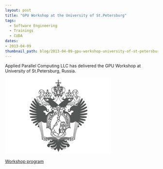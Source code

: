 ```yaml
---
layout: post
title: "GPU Workshop at the University of St.Petersburg"
tags:
  - Software Engineering
  - Trainings
  - CUDA
dates:
- 2013-04-09
thumbnail_path: blog/2013-04-09-gpu-workshop-university-of-st-petersburg-russia/university_logo.png
---
```


Applied Parallel Computing LLC has delivered the GPU Workshop at University of St.Petersburg, Russia.

![alt text](\assets\img\blog\2013-04-09-gpu-workshop-university-of-st-petersburg-russia/university_logo.png "Logo Title Text 1")

[Workshop program](\assets\img\blog\2013-04-09-gpu-workshop-university-of-st-petersburg-russia/agenda.pdf)
